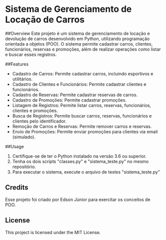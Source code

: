 # Sistema de Gerenciamento de Locação de Carros

##Overview
Este projeto é um sistema de gerenciamento de locação e devolução de carros desenvolvido em Python, utilizando programação orientada a objetos (POO).
O sistema permite cadastrar carros, clientes, funcionários, reservas e promoções, além de realizar operações como listar e buscar esses registros.

##Features
- Cadastro de Carros: Permite cadastrar carros, incluindo esportivos e utilitários.
- Cadastro de Clientes e Funcionários: Permite cadastrar clientes e funcionários.
- Cadastro de Reservas: Permite cadastrar reservas de carros.
- Cadastro de Promoções: Permite cadastrar promoções.
- Listagem de Registros: Permite listar carros, reservas, funcionários, clientes e promoções.
- Busca de Registros: Permite buscar carros, reservas, funcionários e clientes pelo identificador.
- Remoção de Carros e Reservas: Permite remover carros e reservas.
- Envio de Promoções: Permite enviar promoções para clientes via email (simulado).

##Usage
1. Certifique-se de ter o Python instalado na versão 3.6 ou superior.
2. Tenha os dois scripts "classes.py" e "sistema_teste.py" no mesmo repositório.
3. Para executar o sistema, execute o arquivo de testes "sistema_teste.py"
   
## Credits
Esse projeto foi criado por Edson Júnior para exercitar os conceitos de POO. 

## License
This project is licensed under the MIT License.
